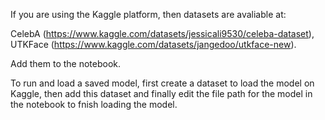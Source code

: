If you are using the Kaggle platform, then datasets are avaliable at:

CelebA (https://www.kaggle.com/datasets/jessicali9530/celeba-dataset),
UTKFace (https://www.kaggle.com/datasets/jangedoo/utkface-new).

Add them to the notebook.

To run and load a saved model, first create a dataset to load the model on Kaggle, then add this dataset and finally edit the file path for the model in the notebook to fnish loading the model.
